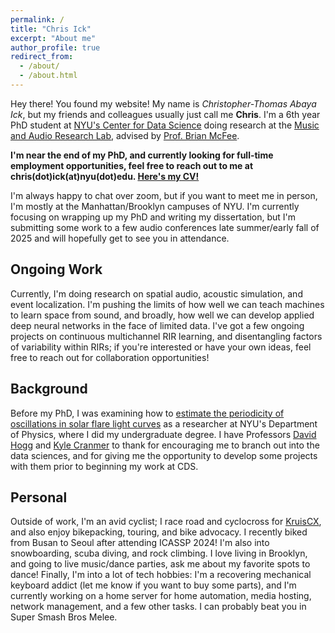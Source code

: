 ```yaml
---
permalink: /
title: "Chris Ick"
excerpt: "About me"
author_profile: true
redirect_from: 
  - /about/
  - /about.html
---
```


Hey there! You found my website! My name is *Christopher-Thomas Abaya Ick*, but my friends and colleagues usually just call me **Chris**. I'm a 6th year PhD student at [NYU's Center for Data Science](https://cds.nyu.edu/) doing research at the [Music and Audio Research Lab](https://steinhardt.nyu.edu/marl), advised by [Prof. Brian McFee](https://brianmcfee.net/).

**I'm near the end of my PhD, and currently looking for full-time employment opportunities, feel free to reach out to me at chris(dot)ick(at)nyu(dot)edu. [Here's my CV!](../files/Ick_CV.pdf)**

I'm always happy to chat over zoom, but if you want to meet me in person, I'm mostly at the Manhattan/Brooklyn campuses of NYU.
I'm currently focusing on wrapping up my PhD and writing my dissertation, but I'm submitting some work to a few audio conferences late summer/early fall of 2025 and will hopefully get to see you in attendance. 

## Ongoing Work
Currently, I'm doing research on spatial audio, acoustic simulation, and event localization.
I'm pushing the limits of how well we can teach machines to learn space from sound, and broadly, how well we can develop applied deep neural networks in the face of limited data.
I've got a few ongoing projects on continuous multichannel RIR learning, and disentangling factors of variability within RIRs; if you're interested or have your own ideas, feel free to reach out for collaboration opportunities!

## Background
Before my PhD, I was examining how to [estimate the periodicity of oscillations in solar flare light curves](https://scholar.google.com/citations?view_op=view_citation&hl=en&user=ykLTvcYAAAAJ&citation_for_view=ykLTvcYAAAAJ:d1gkVwhDpl0C) as a researcher at NYU's Department of Physics, where I did my undergraduate degree.
I have Professors [David Hogg](https://cosmo.nyu.edu/hogg/) and [Kyle Cranmer](https://theoryandpractice.org/) to thank for encouraging me to branch out into the data sciences, and for giving me the opportunity to develop some projects with them prior to beginning my work at CDS.

## Personal
Outside of work, I'm an avid cyclist; I race road and cyclocross for [KruisCX](https://www.kruiscx.com/), and also enjoy bikepacking, touring, and bike advocacy.
I recently biked from Busan to Seoul after attending ICASSP 2024!
I'm also into snowboarding, scuba diving, and rock climbing.
I love living in Brooklyn, and going to live music/dance parties, ask me about my favorite spots to dance!
Finally, I'm into a lot of tech hobbies: I'm a recovering mechanical keyboard addict (let me know if you want to buy some parts), and I'm currently working on a home server for home automation, media hosting, network management, and a few other tasks.
I can probably beat you in Super Smash Bros Melee.
